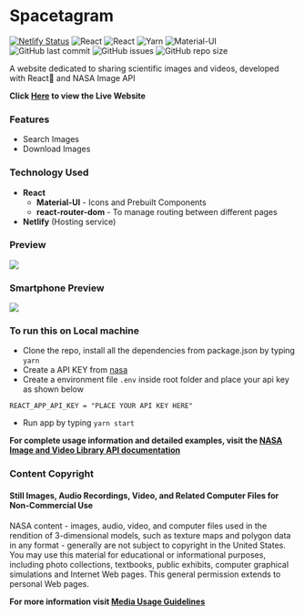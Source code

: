 # Spacetagram

[![Netlify Status](https://api.netlify.com/api/v1/badges/3b3bff3f-aa1c-47b7-a93d-b904091d6498/deploy-status)](https://app.netlify.com/sites/spacetagram-nasa/deploys)
![React](https://img.shields.io/badge/React-05122A&logo=react)
![React](https://img.shields.io/badge/Javascript-05122A)
![Yarn](https://img.shields.io/badge/Yarn-05122Al)
![Material-UI](https://img.shields.io/badge/Material--UI-05122A)
![GitHub last commit](https://img.shields.io/github/last-commit/BhCh7051/spacetagram-master)
![GitHub issues](https://img.shields.io/github/issues/BhCh7051/spacetagram-master)
![GitHub repo size](https://img.shields.io/github/repo-size/BhCh7051/spacetagram-master)

A website dedicated to sharing scientific images and videos, developed with React🚀 and NASA Image API

**Click [Here](https://spacetagram-nasa.netlify.app/) to view the Live Website**

### Features

- Search Images
- Download Images

### Technology Used

- **React**
    - **Material-UI** - Icons and Prebuilt Components
    - **react-router-dom** - To manage routing between different pages
- **Netlify** (Hosting service)

### Preview

<img src="https://i.imgur.com/ZfHTYut.gif" />


[]()

### Smartphone Preview

<img src="https://i.imgur.com/uvKrCQj.gif" />

### To run this on Local machine

- Clone the repo, install all the dependencies from package.json by typing `yarn`
- Create a API KEY from [nasa](https://api.nasa.gov/)
- Create a environment file `.env` inside root folder and place your api key as shown below

```dotenv
REACT_APP_API_KEY = "PLACE YOUR API KEY HERE"
```

- Run app by typing `yarn start`

**For complete usage information and detailed examples, visit
the [NASA Image and Video Library API documentation](https://images.nasa.gov/docs/images.nasa.gov_api_docs.pdf)**

### Content Copyright

#### Still Images, Audio Recordings, Video, and Related Computer Files for Non-Commercial Use

NASA content - images, audio, video, and computer files used in the rendition of 3-dimensional models, such as texture
maps and polygon data in any format - generally are not subject to copyright in the United States. You may use this
material for educational or informational purposes, including photo collections, textbooks, public exhibits, computer
graphical simulations and Internet Web pages. This general permission extends to personal Web pages.

**For more information visit [Media Usage Guidelines](https://www.nasa.gov/multimedia/guidelines/index.html)**
